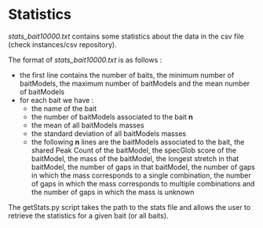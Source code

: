 # Statistics

*stats_bait10000.txt* contains some statistics about the data in the csv
file (check instances/csv repository).

The format of *stats_bait10000.txt* is as follows :
* the first line contains the number of baits, the minimum number of
  baitModels, the maximum number of baitModels and the mean number of
  baitModels
* for each bait we have :
    - the name of the bait
    - the number of baitModels associated to the bait **n**
    - the mean of all baitModels masses
    - the standard deviation of all baitModels masses
    - the following **n** lines are the baitModels associated to the bait, the
      shared Peak Count of the baitModel, the specGlob score of the baitModel, the
      mass of the baitModel, the longest stretch in that baitModel, the number
      of gaps in that baitModel, the number of gaps in which the mass
      corresponds to a single combination, the number of gaps in which the mass
      corresponds to multiple combinations and the number of gaps in which the
      mass is unknown

The getStats.py script takes the path to the stats file and allows the user to
retrieve the statistics for a given bait (or all baits).
